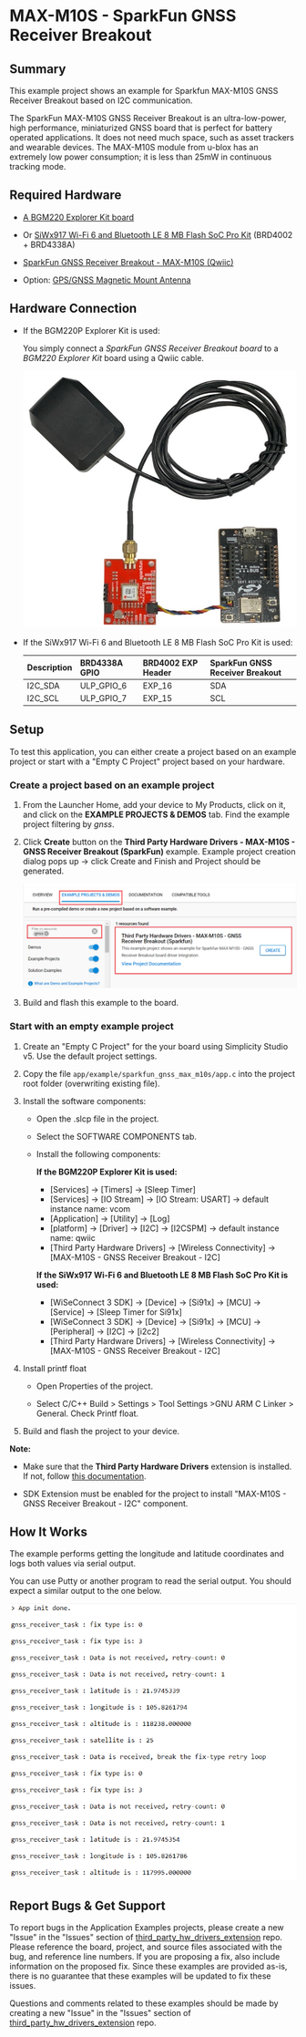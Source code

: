 # MAX-M10S - SparkFun GNSS Receiver Breakout #

## Summary ##

This example project shows an example for Sparkfun MAX-M10S GNSS Receiver Breakout based on I2C communication.

The SparkFun MAX-M10S GNSS Receiver Breakout is an ultra-low-power, high performance, miniaturized GNSS board that is perfect for battery operated applications. It does not need much space, such as asset trackers and wearable devices. The MAX-M10S module from u-blox has an extremely low power consumption; it is less than 25mW in continuous tracking mode.

## Required Hardware ##

- [A BGM220 Explorer Kit board](https://www.silabs.com/development-tools/wireless/bluetooth/bgm220-explorer-kit)

- Or [SiWx917 Wi-Fi 6 and Bluetooth LE 8 MB Flash SoC Pro Kit](https://www.silabs.com/development-tools/wireless/wi-fi/siwx917-pk6031a-wifi-6-bluetooth-le-soc-pro-kit) (BRD4002 + BRD4338A)

- [SparkFun GNSS Receiver Breakout - MAX-M10S (Qwiic)](https://www.sparkfun.com/products/18037)

- Option: [GPS/GNSS Magnetic Mount Antenna](https://www.sparkfun.com/products/14986)

## Hardware Connection ##

- If the BGM220P Explorer Kit is used:

  You simply connect a *SparkFun GNSS Receiver Breakout board* to a *BGM220 Explorer Kit* board using a Qwiic cable.

  ![bgm220_kit_sparkfun_oled](image/hw_connection.png)

- If the SiWx917 Wi-Fi 6 and Bluetooth LE 8 MB Flash SoC Pro Kit is used:

  | Description  | BRD4338A GPIO | BRD4002 EXP Header | SparkFun GNSS Receiver Breakout |
  | -------------| ------------- | ------------------ | ------------------------------- |
  | I2C_SDA      | ULP_GPIO_6    | EXP_16             | SDA                             |
  | I2C_SCL      | ULP_GPIO_7    | EXP_15             | SCL                             |

## Setup ##

To test this application, you can either create a project based on an example project or start with a "Empty C Project" project based on your hardware.

### Create a project based on an example project ###

1. From the Launcher Home, add your device to My Products, click on it, and click on the **EXAMPLE PROJECTS & DEMOS** tab. Find the example project filtering by *gnss*.

2. Click **Create** button on the **Third Party Hardware Drivers - MAX-M10S - GNSS Receiver Breakout (SparkFun)** example. Example project creation dialog pops up -> click Create and Finish and Project should be generated.

   ![Create_example](image/create_example.png)

3. Build and flash this example to the board.

### Start with an empty example project ###

1. Create an "Empty C Project" for the your board using Simplicity Studio v5. Use the default project settings.

2. Copy the file `app/example/sparkfun_gnss_max_m10s/app.c` into the project root folder (overwriting existing file).

3. Install the software components:
    - Open the .slcp file in the project.
    - Select the SOFTWARE COMPONENTS tab.
    - Install the following components:

      **If the BGM220P Explorer Kit is used:**

        - [Services] → [Timers] → [Sleep Timer]
        - [Services] → [IO Stream] → [IO Stream: USART] → default instance name: vcom
        - [Application] → [Utility] → [Log]
        - [platform] → [Driver] → [I2C] → [I2CSPM] → default instance name: qwiic
        - [Third Party Hardware Drivers] → [Wireless Connectivity] → [MAX-M10S - GNSS Receiver Breakout - I2C]

      **If the SiWx917 Wi-Fi 6 and Bluetooth LE 8 MB Flash SoC Pro Kit is used:**

        - [WiSeConnect 3 SDK] → [Device] → [Si91x] → [MCU] → [Service] → [Sleep Timer for Si91x]
        - [WiSeConnect 3 SDK] → [Device] → [Si91x] → [MCU] → [Peripheral] → [I2C] → [i2c2]
        - [Third Party Hardware Drivers] → [Wireless Connectivity] → [MAX-M10S - GNSS Receiver Breakout - I2C]

4. Install printf float

    - Open Properties of the project.

    - Select C/C++ Build > Settings > Tool Settings >GNU ARM C Linker > General. Check Printf float.

5. Build and flash the project to your device.

**Note:**

- Make sure that the **Third Party Hardware Drivers** extension is installed. If not, follow [this documentation](https://github.com/SiliconLabs/third_party_hw_drivers_extension/blob/master/README.md#how-to-add-to-simplicity-studio-ide).

- SDK Extension must be enabled for the project to install "MAX-M10S - GNSS Receiver Breakout - I2C" component.

## How It Works ##

The example performs getting the longitude and latitude coordinates and logs both values via serial output.

You can use Putty or another program to read the serial output. You should expect a similar output to the one below.

![logging_screen](image/log.png)

## Report Bugs & Get Support ##

To report bugs in the Application Examples projects, please create a new "Issue" in the "Issues" section of [third_party_hw_drivers_extension](https://github.com/SiliconLabs/third_party_hw_drivers_extension) repo. Please reference the board, project, and source files associated with the bug, and reference line numbers. If you are proposing a fix, also include information on the proposed fix. Since these examples are provided as-is, there is no guarantee that these examples will be updated to fix these issues.

Questions and comments related to these examples should be made by creating a new "Issue" in the "Issues" section of [third_party_hw_drivers_extension](https://github.com/SiliconLabs/third_party_hw_drivers_extension) repo.
